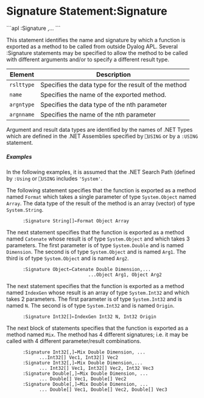 




<h1 class="heading"><span class="name">Signature Statement</span><span class="command">:Signature</span></h1>```apl
:Signature <rslttype←><name><arg1type arg1name>,...
```


This statement identifies the name and signature by which a function is exported as a method to be called from outside Dyalog APL. Several :Signature statements may be specified to allow the method to be called with different arguments and/or to specify a different result type.


| Element | Description |
| --- | ---  |
| `rslttype` | Specifies the data type for the result of the method |
| `name` | Specifies the name of the exported method. |
| `argntype` | Specifies the data type of the nth parameter |
| `argnname` | Specifies the name of the nth parameter |



Argument and result data types are identified by the names of .NET Types which are defined in the .NET Assemblies specified by `⎕USING` or by a `:USING` statement.

##### Examples


In the following examples, it is assumed that the .NET Search Path (defined by `:Using` or `⎕USING` includes `'System'`.


The following statement specifies that the function is exported as a method named `Format` which takes a single parameter of type `System.Object` named `Array`. The data type of the result of the method is an array (vector) of type `System.String`.
```apl
      :Signature String[]←Format Object Array
```


The next statement specifies that the function is exported as a method named `Catenate` whose result is of type `System.Object` and which takes 3 parameters. The first parameter is of type `System.Double` and is named `Dimension`. The second is of type `System.Object` and is named `Arg1`. The third is of type `System.Object` and is named `Arg2`.
```apl
      :Signature Object←Catenate Double Dimension,...
                              ...Object Arg1, Object Arg2
```


The next statement specifies that the function is exported as a method named `IndexGen` whose result is an array of type `System.Int32` and which takes 2 parameters. The first parameter is of type `System.Int32` and is named `N`. The second is of type `System.Int32` and is named `Origin`.
```apl
      :Signature Int32[]←IndexGen Int32 N, Int32 Origin
```


The next block of statements specifies that the function is exported as a method named `Mix`. The method has 4 different signatures; i.e. it may be called with 4 different parameter/result combinations.
```apl
      :Signature Int32[,]←Mix Double Dimension, ...
            ...Int32[] Vec1, Int32[] Vec2
      :Signature Int32[,]←Mix Double Dimension,...
            ... Int32[] Vec1, Int32[] Vec2, Int32 Vec3
      :Signature Double[,]←Mix Double Dimension, ...
            ... Double[] Vec1, Double[] Vec2
      :Signature Double[,]←Mix Double Dimension, ...
            ... Double[] Vec1, Double[] Vec2, Double[] Vec3
```


